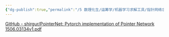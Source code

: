 ```yaml
---
{"dg-publish":true,"permalink":"/5 数理化生/运筹学/机器学习求解工具/指针网络求解seq-seq规划问题/","title":"指针网络求解seq-seq规划问题"}
---
```



[GitHub - shirgur/PointerNet: Pytorch implementation of Pointer Network](https://github.com/shirgur/PointerNet)  
[1506.03134v1.pdf](https://arxiv.org/pdf/1506.03134v1.pdf)